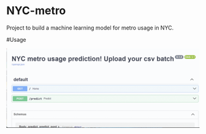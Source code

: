 # NYC-metro
Project to build a machine learning model for metro usage in NYC.

#Usage

![](https://github.com/luisgustavob78/NYC-metro/blob/main/gifs/GIF%2005-01-2024%2000-27-11.gif)
